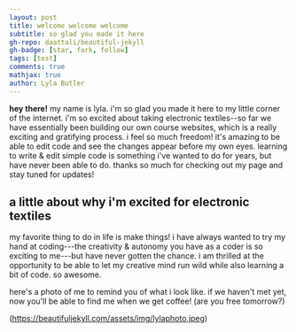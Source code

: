 ```yaml
---
layout: post
title: welcome welcome welcome
subtitle: so glad you made it here
gh-repo: daattali/beautiful-jekyll
gh-badge: [star, fork, follow]
tags: [test]
comments: true
mathjax: true
author: Lyla Butler
---
```


**hey there!**
my name is lyla. i'm so glad you made it here to my little corner of the internet. i'm so excited about taking electronic textiles--so far we have essentially been building our own course websites, which is a really exciting and gratifying process. i feel so much freedom! it's amazing to be able to edit code and see the changes appear before my own eyes. learning to write & edit simple code is something i've wanted to do for years, but have never been able to do. thanks so much for checking out my page and stay tuned for updates!

## a little about why i'm excited for electronic textiles

my favorite thing to do in life is make things! i have always wanted to try my hand at coding---the creativity & autonomy you have as a coder is so exciting to me---but have never gotten the chance. i am thrilled at the opportunity to be able to let my creative mind run wild while also learning a bit of code. so awesome.

here's a photo of me to remind you of what i look like. if we haven't met yet, now you'll be able to find me when we get coffee! (are you free tomorrow?)

(https://beautifuljekyll.com/assets/img/lylaphoto.jpeg)


